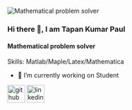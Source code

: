![Mathematical problem solver](https://media.licdn.com/dms/image/C5616AQF0gnESUDSu8Q/profile-displaybackgroundimage-shrink_350_1400/0/1607697300968?e=1680134400&v=beta&t=XR2OXwwR9CQbcw8_zUIJrRbIMRSOk_Vs34OyGtkk4Uw)

### Hi there 👋, I am Tapan Kumar Paul
#### Mathematical problem solver


Skills: Matlab/Maple/Latex/Mathematica

- 🔭 I’m currently working on Student 


[<img src='https://cdn.jsdelivr.net/npm/simple-icons@3.0.1/icons/github.svg' alt='github' height='40'>](https://github.com/tapan82726)  [<img src='https://cdn.jsdelivr.net/npm/simple-icons@3.0.1/icons/linkedin.svg' alt='linkedin' height='40'>](https://www.linkedin.com/in/tapan-paul-🇧🇩-37703b185/)  

